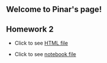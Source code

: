 ## Welcome to Pinar's page!


## Homework 2
* Click to see [HTML file](HW2.html)

* Click to see [notebook file](HW2.ipynb)
